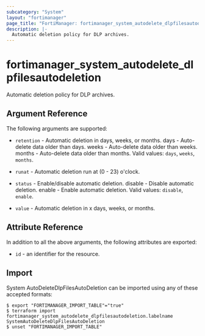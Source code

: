 ```yaml
---
subcategory: "System"
layout: "fortimanager"
page_title: "FortiManager: fortimanager_system_autodelete_dlpfilesautodeletion"
description: |-
  Automatic deletion policy for DLP archives.
---
```


# fortimanager_system_autodelete_dlpfilesautodeletion
Automatic deletion policy for DLP archives.

## Argument Reference


The following arguments are supported:


* `retention` - Automatic deletion in days, weeks, or months. days - Auto-delete data older than <value> days. weeks - Auto-delete data older than <value> weeks. months - Auto-delete data older than <value> months. Valid values: `days`, `weeks`, `months`.

* `runat` - Automatic deletion run at (0 - 23) o'clock.
* `status` - Enable/disable automatic deletion. disable - Disable automatic deletion. enable - Enable automatic deletion. Valid values: `disable`, `enable`.

* `value` - Automatic deletion in x days, weeks, or months.


## Attribute Reference

In addition to all the above arguments, the following attributes are exported:
* `id` - an identifier for the resource.

## Import

System AutoDeleteDlpFilesAutoDeletion can be imported using any of these accepted formats:
```
$ export "FORTIMANAGER_IMPORT_TABLE"="true"
$ terraform import fortimanager_system_autodelete_dlpfilesautodeletion.labelname SystemAutoDeleteDlpFilesAutoDeletion
$ unset "FORTIMANAGER_IMPORT_TABLE"
```

